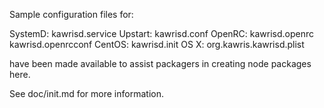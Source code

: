 Sample configuration files for:

SystemD: kawrisd.service
Upstart: kawrisd.conf
OpenRC:  kawrisd.openrc
         kawrisd.openrcconf
CentOS:  kawrisd.init
OS X:    org.kawris.kawrisd.plist

have been made available to assist packagers in creating node packages here.

See doc/init.md for more information.
